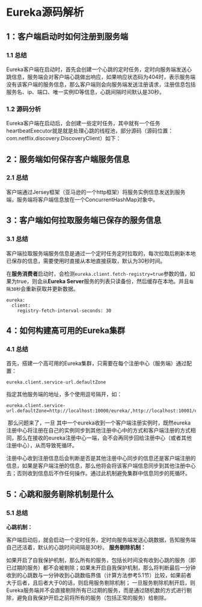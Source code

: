 # Eureka源码解析

## 1：客户端启动时如何注册到服务端

### 1.1 总结

​    Eureka客户端在启动时，首先会创建一个心跳的定时任务，定时向服务端发送心跳信息，服务端会对客户端心跳做出响应，如果响应状态码为404时，表示服务端没有该客户端的服务信息，那么客户端则会向服务端发送注册请求，注册信息包括服务名、ip、端口、唯一实例ID等信息，心跳间隔时间默认是30秒。

### 1.2 源码分析

​    Eureka客户端在启动后，会创建一些定时任务，其中就有一个任务heartbeatExecutor就是就是处理心跳的线程池，部分源码（源码位置：com.netflix.discovery.DiscoveryClient）如下：

## 2：服务端如何保存客户端服务信息

### 2.1 总结

​    客户端通过Jersey框架（亚马逊的一个http框架）将服务实例信息发送到服务端，服务端将客户端信息放在一个ConcurrentHashMap对象中。



## 3：客户端如何拉取服务端已保存的服务信息

### 3.1 总结

​    客户端拉取服务端服务信息是通过一个定时任务定时拉取的，每次拉取后刷新本地已保存的信息，需要使用时直接从本地直接获取，默认为30秒时间。

​    在**服务消费者**启动时，会检测`eureka.client.fetch-registry=true`参数的值，如果为true，则会从**Eureka Server**服务的列表只读备份，然后缓存在本地。并且`每隔30秒`会重新获取并更新数据。

```
eureka:
  client:
    registry-fetch-interval-seconds: 30
```





## 4：如何构建高可用的Eureka集群

### 4.1 总结

首先，搭建一个高可用的Eureka集群，只需要在每个注册中心（服务端）通过配置：

```
eureka.client.service-url.defaultZone
```

指定其他服务端的地址，多个使用逗号隔开，如：

```
eureka.client.service-url.defaultZone=http://localhost:10000/eureka/,http://localhost:10001/eureka/,http://localhost:10002/eureka
```

​     那么问题来了，一旦 其中一个eureka收到一个客户端注册实例时，既然eureka注册中心将注册在自己的实例同步到其他注册中心中的方式和客户端注册的方式相同，那么在接收的eureka注册中心一端，会不会再同步回给注册中心（或者其他注册中心），从而导致死循环。

​    注册中心收到注册信息后会判断是否是其他注册中心同步的信息还是客户端注册的信息，如果是客户端注册的信息，那么他将会将该客户端信息同步到其他注册中心去；否则收到信息后不作任何操作。通过此机制避免集群中信息同步的死循环。

## 5：心跳和服务剔除机制是什么

### 5.1 总结

**心跳机制：**

​     客户端启动后，就会启动一个定时任务，定时向服务端发送心跳数据，告知服务端自己还活着，默认的心跳时间间隔是30秒。
**服务剔除机制：**

​    如果开启了自我保护机制，那么所有的服务，包括长时间没有收到心跳的服务（即已过期的服务）都不会被剔除；如果未开启自我保护机制，那么将判断最后一分钟收到的心跳数与一分钟收到心跳数临界值（计算方法参考5.1节）比较，如果前者大于后者，且后者大于0的话，则启用服务剔除机制；
一旦服务剔除机制开启，则Eureka服务端并不会直接剔除所有已过期的服务，而是通过随机数的方式进行剔除，避免自我保护开启之前将所有的服务（包括正常的服务）给剔除。

